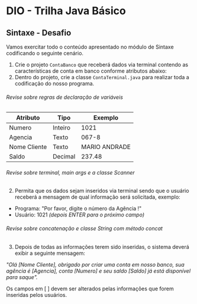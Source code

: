 # DIO - Trilha Java Básico

## Sintaxe - Desafio

Vamos exercitar todo o conteúdo apresentado no módulo de Sintaxe codificando o seguinte cenário.

1. Crie o projeto `ContaBanco` que receberá dados via terminal contendo as características de conta em banco conforme atributos abaixo:
2. Dentro do projeto, crie a classe `ContaTerminal.java` para realizar toda a codificação do nosso programa.

###### Revise sobre regras de declaração de variáveis

| Atributo     | Tipo    | Exemplo       |
| ------------ | ------- | ------------- |
| Numero       | Inteiro | 1021          |
| Agencia      | Texto   | 067-8         |
| Nome Cliente | Texto   | MARIO ANDRADE |
| Saldo        | Decimal | 237.48        |

###### Revise sobre terminal, main args e a classe Scanner

2. Permita que os dados sejam inseridos via terminal sendo que o usuário receberá a mensagem de qual informação será solicitada, exemplo:

- Programa: "Por favor, digite o número da Agência !"
- Usuário: 1021 _(depois ENTER para o próximo campo)_

###### Revise sobre concatenação e classe String com método concat

3. Depois de todas as informações terem sido inseridas, o sistema deverá exibir a seguinte mensagem:

_"Olá [Nome Cliente], obrigado por criar uma conta em nosso banco, sua agência é [Agencia], conta [Numero] e seu saldo [Saldo] já está disponível para saque"._

Os campos em [ ] devem ser alterados pelas informações que forem inseridas pelos usuários.
